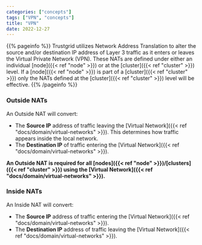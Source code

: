 ```yaml
---
categories: ["concepts"]
tags: ["VPN", "concepts"]
title: "VPN"
date: 2022-12-27
---
```


{{% pageinfo %}}
Trustgrid utilizes Network Address Translation to alter the source and/or destination IP address of Layer 3 traffic as it enters or leaves the Virtual Private Network (VPN). These NATs are defined under either an individual [node]({{< ref "node" >}}) or at the [cluster]({{< ref "cluster" >}}) level. If a [node]({{< ref "node" >}}) is part of a [cluster]({{< ref "cluster" >}}) only the NATs defined at the [cluster]({{< ref "cluster" >}}) level will be effective.
{{% /pageinfo %}}

### Outside NATs
An Outside NAT will convert:

- The **Source IP** address of traffic leaving the [Virtual Network]({{< ref "docs/domain/virtual-networks" >}}). This determines how traffic appears inside the local network. 
- The **Destination IP** of traffic entering the [Virtual Network]({{< ref "docs/domain/virtual-networks" >}}).

**An Outside NAT is required for all [nodes]({{< ref "node" >}})/[clusters]({{< ref "cluster" >}}) using the [Virtual Network]({{< ref "docs/domain/virtual-networks" >}}).**

### Inside NATs
An Inside NAT will convert:

- The **Source IP** address of traffic entering the [Virtual Network]({{< ref "docs/domain/virtual-networks" >}}). 
- The **Destination IP** address of traffic leaving the [Virtual Network]({{< ref "docs/domain/virtual-networks" >}}). 




